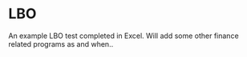 # LBO
An example LBO test completed in Excel.
Will add some other finance related programs as and when..
